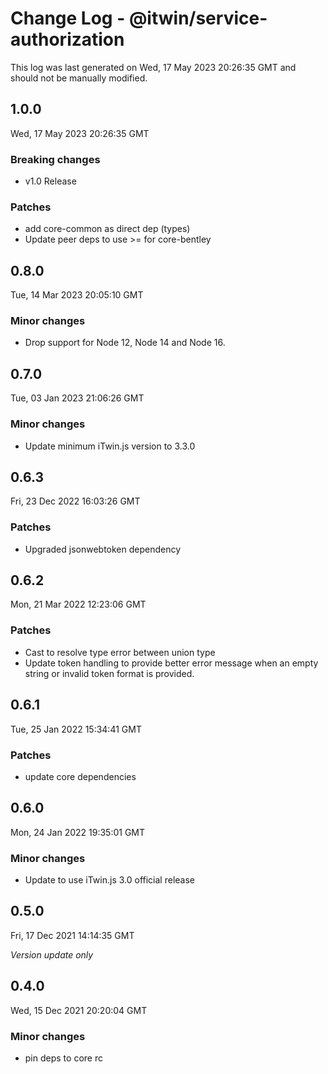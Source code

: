 # Change Log - @itwin/service-authorization

This log was last generated on Wed, 17 May 2023 20:26:35 GMT and should not be manually modified.

## 1.0.0
Wed, 17 May 2023 20:26:35 GMT

### Breaking changes

- v1.0 Release

### Patches

- add core-common as direct dep (types)
- Update peer deps to use >= for core-bentley

## 0.8.0
Tue, 14 Mar 2023 20:05:10 GMT

### Minor changes

- Drop support for Node 12, Node 14 and Node 16.

## 0.7.0
Tue, 03 Jan 2023 21:06:26 GMT

### Minor changes

- Update minimum iTwin.js version to 3.3.0

## 0.6.3
Fri, 23 Dec 2022 16:03:26 GMT

### Patches

- Upgraded jsonwebtoken dependency

## 0.6.2
Mon, 21 Mar 2022 12:23:06 GMT

### Patches

- Cast to resolve type error between union type
- Update token handling to provide better error message when an empty string or invalid token format is provided.

## 0.6.1
Tue, 25 Jan 2022 15:34:41 GMT

### Patches

- update core dependencies

## 0.6.0
Mon, 24 Jan 2022 19:35:01 GMT

### Minor changes

- Update to use iTwin.js 3.0 official release

## 0.5.0
Fri, 17 Dec 2021 14:14:35 GMT

_Version update only_

## 0.4.0
Wed, 15 Dec 2021 20:20:04 GMT

### Minor changes

- pin deps to core rc

